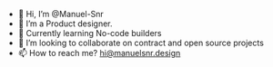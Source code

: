 - 👋 Hi, I’m @Manuel-Snr
- 👀 I’m a Product designer.
- 🌱 Currently learning No-code builders
- 💞️ I’m looking to collaborate on contract and open source projects
- 📫 How to reach me? hi@manuelsnr.design

<!---
Manuel-Snr/Manuel-Snr is a ✨ special ✨ repository because its `README.md` (this file) appears on your GitHub profile.
You can click the Preview link to take a look at your changes.
--->

